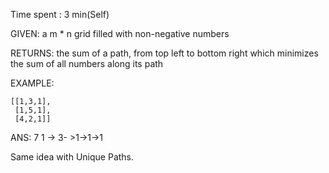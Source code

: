Time spent : 3 min(Self)



GIVEN: a m * n grid filled with non-negative numbers

RETURNS: the sum of a path, from top left to bottom right which minimizes the sum of all numbers along its path

EXAMPLE: 

```
[[1,3,1],
 [1,5,1],
 [4,2,1]]
```

ANS: 7   1 -> 3- >1->1->1

Same idea with Unique Paths. 

